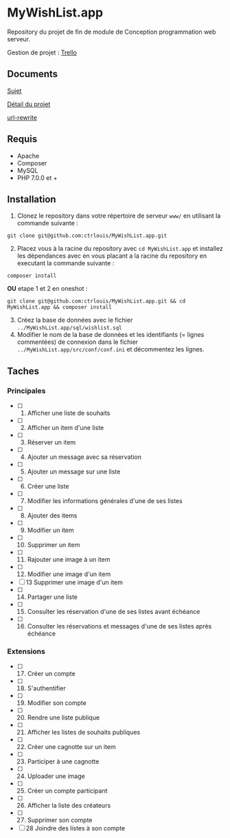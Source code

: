 # MyWishList.app
Repository du projet de fin de module de Conception programmation web serveur.

Gestion de projet : [Trello](https://trello.com/b/dkVNoaSX/mywishlist)

## Documents
[Sujet](https://drive.google.com/open?id=1_C5TikA4-pmoG6bVhuTVz3OIJVCgeFdv)

[Détail du projet](https://drive.google.com/open?id=137uIp9akhLvtiGbK5ae_0n1sGnZahEw4)

[url-rewrite](https://drive.google.com/open?id=1mnisRqe2jJNZ6YKJTS_EAuAjk5TbhjXQ)

## Requis
- Apache
- Composer
- MySQL
- PHP 7.0.0 et +

## Installation
1. Clonez le repository dans votre répertoire de serveur `www/` en utilisant la commande suivante :
```
git clone git@github.com:ctrlouis/MyWishList.app.git
```
2. Placez vous à la racine du repository avec `cd MyWishList.app` et installez les dépendances avec en vous placant a la racine du repository en executant la commande suivante :
```
composer install
```

**OU** etape 1 et 2 en oneshot :
```
git clone git@github.com:ctrlouis/MyWishList.app.git && cd MyWishList.app && composer install
```
3. Créez la base de données avec le fichier `../MyWishList.app/sql/wishlist.sql`
4. Modifier le nom de la base de données et les identifiants (= lignes commentées) de connexion dans le fichier `../MyWishList.app/src/conf/conf.ini` et décommentez les lignes.

## Taches
### Principales
- [ ] 1. Afficher une liste de souhaits
- [ ] 2. Afficher un item d'une liste
- [ ] 3. Réserver un item
- [ ] 4. Ajouter un message avec sa réservation
- [ ] 5. Ajouter un message sur une liste
- [ ] 6. Créer une liste
- [ ] 7. Modifier les informations générales d'une de ses listes
- [ ] 8. Ajouter des items
- [ ] 9. Modifier un item
- [ ] 10. Supprimer un item
- [ ] 11. Rajouter une image à un item
- [ ] 12. Modifier une image d'un item
- [ ] 13 Supprimer une image d'un item
- [ ] 14. Partager une liste
- [ ] 15. Consulter les réservation d'une de ses listes avant échéance
- [ ] 16. Consulter les réservations et messages d'une de ses listes après échéance
### Extensions
- [ ] 17. Créer un compte
- [ ] 18. S'authentifier
- [ ] 19. Modifier son compte
- [ ] 20. Rendre une liste publique
- [ ] 21. Afficher les listes de souhaits publiques
- [ ] 22. Créer une cagnotte sur un item
- [ ] 23. Participer à une cagnotte
- [ ] 24. Uploader une image
- [ ] 25. Créer un compte participant
- [ ] 26. Afficher la liste des créateurs
- [ ] 27. Supprimer son compte
- [ ] 28 Joindre des listes à son compte
